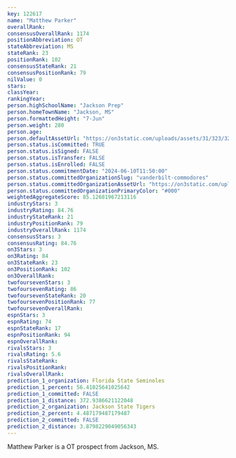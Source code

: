 ```yaml
---
key: 122617
name: "Matthew Parker"
overallRank: 
consensusOverallRank: 1174
positionAbbreviation: OT
stateAbbreviation: MS
stateRank: 23
positionRank: 102
consensusStateRank: 21
consensusPositionRank: 79
nilValue: 0
stars: 
classYear: 
rankingYear: 
person.highSchoolName: "Jackson Prep"
person.homeTownName: "Jackson, MS"
person.formattedHeight: "7-Jun"
person.weight: 280
person.age: 
person.defaultAssetUrl: "https://on3static.com/uploads/assets/31/323/323031.png"
person.status.isCommitted: TRUE
person.status.isSigned: FALSE
person.status.isTransfer: FALSE
person.status.isEnrolled: FALSE
person.status.commitmentDate: "2024-06-10T11:50:00"
person.status.committedOrganizationSlug: "vanderbilt-commodores"
person.status.committedOrganizationAssetUrl: "https://on3static.com/uploads/assets/755/214/214755.svg"
person.status.committedOrganizationPrimaryColor: "#000"
weightedAggregateScore: 85.12681967213116
industryStars: 3
industryRating: 84.76
industryStateRank: 21
industryPositionRank: 79
industryOverallRank: 1174
consensusStars: 3
consensusRating: 84.76
on3Stars: 3
on3Rating: 84
on3StateRank: 23
on3PositionRank: 102
on3OverallRank: 
twofoursevenStars: 3
twofoursevenRating: 86
twofoursevenStateRank: 20
twofoursevenPositionRank: 77
twofoursevenOverallRank: 
espnStars: 3
espnRating: 74
espnStateRank: 17
espnPositionRank: 94
espnOverallRank: 
rivalsStars: 3
rivalsRating: 5.6
rivalsStateRank: 
rivalsPositionRank: 
rivalsOverallRank: 
prediction_1_organization: Florida State Seminoles
prediction_1_percent: 56.41025641025642
prediction_1_committed: FALSE
prediction_1_distance: 372.9386621122048
prediction_2_organization: Jackson State Tigers
prediction_2_percent: 4.487179487179487
prediction_2_committed: FALSE
prediction_2_distance: 3.8798229049056343
---
```

Matthew Parker is a OT prospect from Jackson, MS.